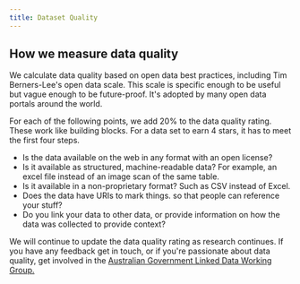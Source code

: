 ```yaml
---
title: Dataset Quality
---
```


## How we measure data quality

We calculate data quality based on open data best practices, including Tim Berners-Lee's open data scale. This scale is specific enough to be useful but vague enough to be future-proof. It's adopted by many open data portals around the world.

For each of the following points, we add 20% to the data quality rating. These work like building blocks. For a data set to earn 4 stars, it has to meet the first four steps.

-   Is the data available on the web in any format with an open license?
-   Is it available as structured, machine-readable data? For example, an excel file instead of an image scan of the same table.
-   Is it available in a non-proprietary format? Such as CSV instead of Excel.
-   Does the data have URIs to mark things. so that people can reference your stuff?
-   Do you link your data to other data, or provide information on how the data was collected to provide context?

We will continue to update the data quality rating as research continues. If you have any feedback get in touch, or if you're passionate about data quality, get involved in the [Australian Government Linked Data Working Group.](http://linked.data.gov.au/)

